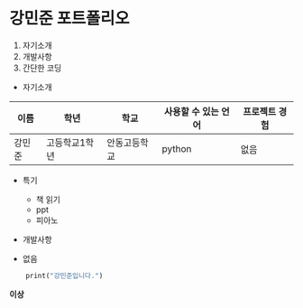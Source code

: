 # 강민준 포트폴리오

1. 자기소개
2. 개발사항
3. 간단한 코딩


+ 자기소개

이름|학년|학교|사용할 수 있는 언어|프로젝트 경험
---|---|---|---|---
강민준|고등학교1학년|안동고등학교|python|없음


+ 특기

  + 책 읽기
   + ppt
    + 피아노


+ 개발사항
 + 없음

```def main()
    print("강민준입니다.")
```

**이상**
